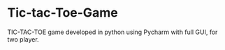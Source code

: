# Tic-tac-Toe-Game
TIC-TAC-TOE game developed in python using Pycharm with full GUI, for two player.
